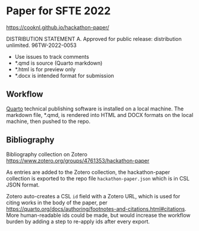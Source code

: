 # Paper for SFTE 2022

<https://cooknl.github.io/hackathon-paper/>

DISTRIBUTION STATEMENT A. Approved for public release: distribution unlimited. 96TW-2022-0053

- Use issues to track comments
- \*.qmd is source (Quarto markdown)
- \*.html is for preview only
- \*.docx is intended format for submission

## Workflow

[Quarto](https://quarto.org/) technical publishing software is installed on a local machine. The markdown file, \*.qmd, is rendered into HTML and DOCX formats on the local machine, then pushed to the repo.

## Bibliography

Bibliography collection on Zotero <https://www.zotero.org/groups/4761353/hackathon-paper>

As entries are added to the Zotero collection, the hackathon-paper collection is exported to the repo file `hackathon-paper.json` which is in CSL JSON format.

Zotero auto-creates a CSL `id` field with a Zotero URL, which is used for citing works in the body of the paper, per <https://quarto.org/docs/authoring/footnotes-and-citations.html#citations>. More human-readable ids could be made, but would increase the workflow burden by adding a step to re-apply ids after every export.
